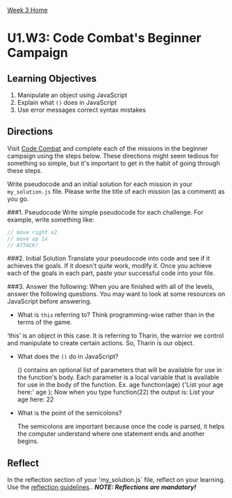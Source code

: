 [Week 3 Home](../)

# U1.W3: Code Combat's Beginner Campaign


## Learning Objectives
1. Manipulate an object using JavaScript
2. Explain what `()` does in JavaScript
3. Use error messages correct syntax mistakes


## Directions
Visit [Code Combat](http://codecombat.com/play) and complete each of the missions in the beginner campaign using the steps below. These directions might seem tedious for something so simple, but it's important to get in the habit of going through these steps.  


Write pseudocode and an initial solution for each mission in your `my_solution.js` file. Please write the title of each mission (as a comment) as you go. 
 
###1. Pseudocode 
Write simple pseudocode for each challenge. For example, write something like:

```javascript
// move right x2
// move up 1x
// ATTACK!
```  

###2. Initial Solution
Translate your pseudocode into code and see if it achieves the goals. If it doesn't quite work, modify it. Once you achieve each of the goals in each part, paste your successful code into your file. 

###3. Answer the following:
When you are finished with all of the levels, answer the following questions. You may want to look at some resources on JavaScript before answering.
  - What is `this` referring to? Think programming-wise rather than in the terms of the game. 

‘this’ is an object in this case. It is referring to Tharin, the warrior we control and manipulate to create certain actions. So, Tharin is our object.


  - What does the `()` do in JavaScript?
	
	() contains an optional list of parameters that will be available for use in the function's body.
	Each parameter is a local variable that is available for use in the body of the function. 
	Ex. age
	function(age) {'List your age here:' age }; 
  	Now when you type function(22) the output is:
  	List your age here: 22

  - What is the point of the semicolons?
	
	The semicolons are important because once the code is parsed, it helps the computer understand where one statement ends and another begins.
	
## Reflect
In the reflection section of your 'my_solution.js` file, reflect on your learning. Use the [reflection guidelines](../reflection_guidelines.md).. ***NOTE: Reflections are mandatory!***





